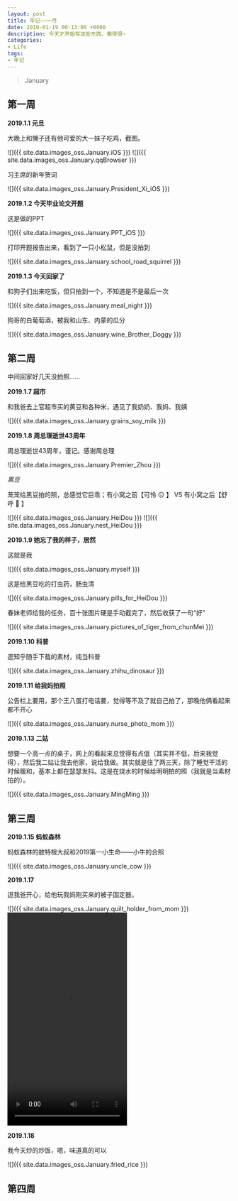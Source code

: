 ```yaml
---
layout: post
title: 年记——一月
date: 2019-01-19 00:13:00 +0800
description: 今天才开始写这些东西，懒得很~
categories:
- Life
tags: 
- 年记 
---
```


<blockquote class="blockquote-center">
	January
</blockquote>

## 第一周

**2019.1.1 元旦**

大晚上和懒子还有他可爱的大一妹子吃鸡，截图。

![]({{ site.data.images_oss.January.iOS }})
![]({{ site.data.images_oss.January.qqBrowser }})

习主席的新年贺词

![]({{ site.data.images_oss.January.President_Xi_iOS }})

**2019.1.2 今天毕业论文开题**

这是做的PPT

![]({{ site.data.images_oss.January.PPT_iOS }})

打印开题报告出来，看到了一只小松鼠，但是没拍到

![]({{ site.data.images_oss.January.school_road_squirrel }})

**2019.1.3 今天回家了**

和狗子们出来吃饭，但只拍到一个，不知道是不是最后一次

![]({{ site.data.images_oss.January.meal_night }})

狗哥的白葡萄酒，被我和山东、内蒙的瓜分

![]({{ site.data.images_oss.January.wine_Brother_Doggy }})

## 第二周

中间回家好几天没拍照……

**2019.1.7 超市**

和我爸去上官超市买的黄豆和各种米，遇见了我奶奶、我妈、我姨

![]({{ site.data.images_oss.January.grains_soy_milk }})

**2019.1.8 周总理逝世43周年**

周总理逝世43周年，谨记。感谢周总理

![]({{ site.data.images_oss.January.Premier_Zhou }})

*黑豆*

茏茏给黑豆拍的照，总感觉它巨乖；有小窝之前【可怜 :expressionless: 】 VS 有小窝之后【舒呼 :grimacing: 】

![]({{ site.data.images_oss.January.HeiDou }})
![]({{ site.data.images_oss.January.nest_HeiDou }})

**2019.1.9 她忘了我的样子，居然**

这就是我

![]({{ site.data.images_oss.January.myself }})

这是给黑豆吃的打虫药，肠虫清

![]({{ site.data.images_oss.January.pills_for_HeiDou }})

春妹老师给我的任务，百十张图片硬是手动截完了，然后收获了一句“好”

![]({{ site.data.images_oss.January.pictures_of_tiger_from_chunMei }})

**2019.1.10 科普**

逛知乎随手下载的素材，纯当科普

![]({{ site.data.images_oss.January.zhihu_dinosaur }})

**2019.1.11 给我妈拍照**

公告栏上要用，那个王八蛋打电话要，觉得等不及了就自己拍了，那晚他俩看起来都不开心

![]({{ site.data.images_oss.January.nurse_photo_mom }})

**2019.1.13 二姑**

想要一个高一点的桌子，网上的看起来总觉得有点低（其实并不低，后来我觉得），然后我二姑让我去他家，说给我做。其实就是住了两三天，除了睡觉干活的时候暖和，基本上都在瑟瑟发抖。这是在烧水的时候给明明拍的照（我就是当素材拍的）。

![]({{ site.data.images_oss.January.MingMing }})

## 第三周

**2019.1.15 蚂蚁森林**

蚂蚁森林的敖特根大叔和2019第一小生命——小牛的合照

![]({{ site.data.images_oss.January.uncle_cow }})

**2019.1.17**

逗我爸开心，给他玩我妈刚买来的被子固定器。

![]({{ site.data.images_oss.January.quilt_holder_from_mom }})
<video src= "{{ site.data.images_oss.January.playing_quilt_holder }}" controls="controls" width="270px" height="480px">
</video>

**2019.1.18**

我今天炒的炒饭，嗯，味道真的可以

![]({{ site.data.images_oss.January.fried_rice }})





## 第四周




